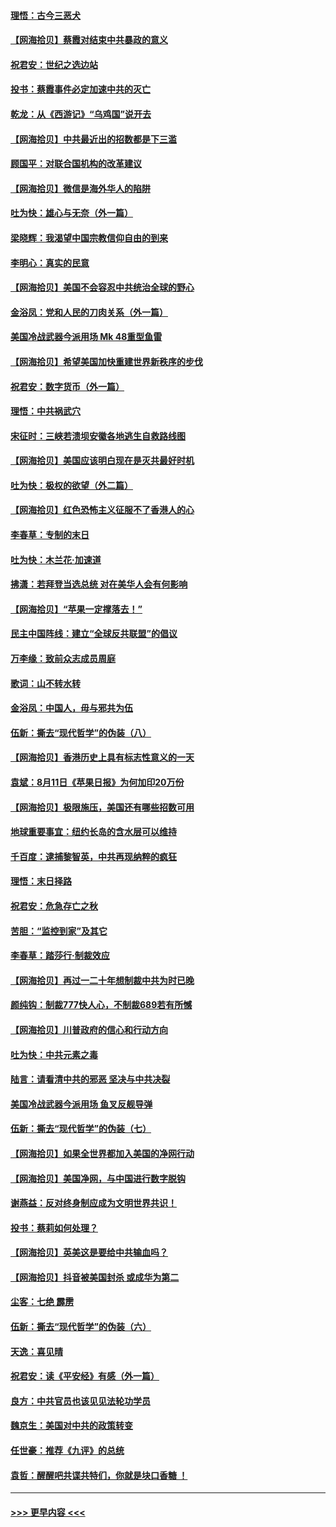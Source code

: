 #### [理悟：古今三恶犬](../pages/nsc993/n12345190.md?t=08210751) 
#### [【网海拾贝】蔡霞对结束中共暴政的意义](../pages/nsc993/n12344263.md?t=08210751) 
#### [祝君安：世纪之选边站](../pages/nsc993/n12342382.md?t=08210751) 
#### [投书：蔡霞事件必定加速中共的灭亡](../pages/nsc993/n12341881.md?t=08210751) 
#### [乾龙：从《西游记》“乌鸡国”说开去](../pages/nsc993/n12341690.md?t=08210751) 
#### [【网海拾贝】中共最近出的招数都是下三滥](../pages/nsc993/n12341593.md?t=08210751) 
#### [顾国平：对联合国机构的改革建议](../pages/nsc993/n12339928.md?t=08210751) 
#### [【网海拾贝】微信是海外华人的陷阱](../pages/nsc993/n12338868.md?t=08210751) 
#### [吐为快：雄心与无奈（外一篇）](../pages/nsc993/n12338132.md?t=08210751) 
#### [梁晓辉：我渴望中国宗教信仰自由的到来](../pages/nsc993/n12336657.md?t=08210751) 
#### [李明心：真实的民意](../pages/nsc993/n12336089.md?t=08210751) 
#### [【网海拾贝】美国不会容忍中共统治全球的野心](../pages/nsc993/n12336063.md?t=08210751) 
#### [金浴凤：党和人民的刀肉关系（外一篇）](../pages/nsc993/n12335834.md?t=08210751) 
#### [美国冷战武器今派用场 Mk 48重型鱼雷](../pages/nsc993/n12335354.md?t=08210751) 
#### [【网海拾贝】希望美国加快重建世界新秩序的步伐](../pages/nsc993/n12334224.md?t=08210751) 
#### [祝君安：数字货币（外一篇）](../pages/nsc993/n12334186.md?t=08210751) 
#### [理悟：中共祸武穴](../pages/nsc993/n12333962.md?t=08210751) 
#### [宋征时：三峡若溃坝安徽各地逃生自救路线图](../pages/nsc993/n12332450.md?t=08210751) 
#### [【网海拾贝】美国应该明白现在是灭共最好时机](../pages/nsc993/n12332313.md?t=08210751) 
#### [吐为快：极权的欲望（外二篇）](../pages/nsc993/n12332089.md?t=08210751) 
#### [【网海拾贝】红色恐怖主义征服不了香港人的心](../pages/nsc993/n12329296.md?t=08210751) 
#### [李春草：专制的末日](../pages/nsc993/n12329079.md?t=08210751) 
#### [吐为快：木兰花‧加速道](../pages/nsc993/n12327366.md?t=08210751) 
#### [拂潇：若拜登当选总统 对在美华人会有何影响](../pages/nsc993/n12295996.md?t=08210751) 
#### [【网海拾贝】“苹果一定撑落去！”](../pages/nsc993/n12326784.md?t=08210751) 
#### [民主中国阵线：建立“全球反共联盟”的倡议](../pages/nsc993/n12324177.md?t=08210751) 
#### [万李缘：致前众志成员周庭](../pages/nsc993/n12324635.md?t=08210751) 
#### [歌词：山不转水转](../pages/nsc993/n12324599.md?t=08210751) 
#### [金浴凤：中国人，毋与邪共为伍](../pages/nsc993/n12324257.md?t=08210751) 
#### [伍新：撕去“现代哲学”的伪装（八）](../pages/nsc993/n12324188.md?t=08210751) 
#### [【网海拾贝】香港历史上具有标志性意义的一天](../pages/nsc993/n12324021.md?t=08210751) 
#### [袁斌：8月11日《苹果日报》为何加印20万份](../pages/nsc993/n12323955.md?t=08210751) 
#### [【网海拾贝】极限施压，美国还有哪些招数可用](../pages/nsc993/n12322512.md?t=08210751) 
#### [地球重要事宜：纽约长岛的含水层可以维持](../pages/nsc993/n12321844.md?t=08210751) 
#### [千百度：逮捕黎智英，中共再现纳粹的疯狂](../pages/nsc993/n12321777.md?t=08210751) 
#### [理悟：末日择路](../pages/nsc993/n12320812.md?t=08210751) 
#### [祝君安：危急存亡之秋](../pages/nsc993/n12320795.md?t=08210751) 
#### [苦胆：“监控到家”及其它](../pages/nsc993/n12320751.md?t=08210751) 
#### [李春草：踏莎行·制裁效应](../pages/nsc993/n12318290.md?t=08210751) 
#### [【网海拾贝】再过一二十年想制裁中共为时已晚](../pages/nsc993/n12318195.md?t=08210751) 
#### [颜纯钩：制裁777快人心，不制裁689若有所憾](../pages/nsc993/n12316912.md?t=08210751) 
#### [【网海拾贝】川普政府的信心和行动方向](../pages/nsc993/n12316673.md?t=08210751) 
#### [吐为快：中共元素之毒](../pages/nsc993/n12316547.md?t=08210751) 
#### [陆言：请看清中共的邪恶 坚决与中共决裂](../pages/nsc993/n12315784.md?t=08210751) 
#### [美国冷战武器今派用场 鱼叉反舰导弹](../pages/nsc993/n12316258.md?t=08210751) 
#### [伍新：撕去“现代哲学”的伪装（七）](../pages/nsc993/n12315846.md?t=08210751) 
#### [【网海拾贝】如果全世界都加入美国的净网行动](../pages/nsc993/n12315588.md?t=08210751) 
#### [【网海拾贝】美国净网，与中国进行数字脱钩](../pages/nsc993/n12312813.md?t=08210751) 
#### [谢燕益：反对终身制应成为文明世界共识！](../pages/nsc993/n12310465.md?t=08210751) 
#### [投书：蔡莉如何处理？](../pages/nsc993/n12310224.md?t=08210751) 
#### [【网海拾贝】英美这是要给中共输血吗？](../pages/nsc993/n12307646.md?t=08210751) 
#### [【网海拾贝】抖音被美国封杀 或成华为第二](../pages/nsc993/n12305277.md?t=08210751) 
#### [尘客：七绝 霹雳](../pages/nsc993/n12304053.md?t=08210751) 
#### [伍新：撕去“现代哲学”的伪装（六）](../pages/nsc993/n12303243.md?t=08210751) 
#### [天逸：喜见晴](../pages/nsc993/n12303226.md?t=08210751) 
#### [祝君安：读《平安经》有感（外一篇）](../pages/nsc993/n12303170.md?t=08210751) 
#### [良方：中共官员也该见见法轮功学员](../pages/nsc993/n12302985.md?t=08210751) 
#### [魏京生：美国对中共的政策转变](../pages/nsc993/n12302929.md?t=08210751) 
#### [任世豪：推荐《九评》的总统](../pages/nsc993/n12302838.md?t=08210751) 
#### [袁哲：醒醒吧共谍共特们，你就是块口香糖 ！](../pages/nsc993/n12302678.md?t=08210751) 

----
#### [ >>> 更早内容 <<< ](../indexes/nsc993-earlier.md)
